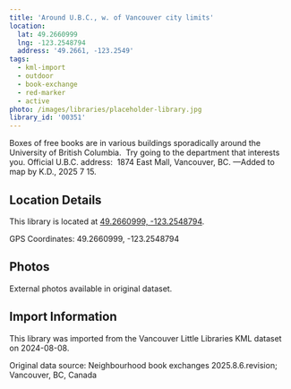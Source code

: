 ```yaml
---
title: 'Around U.B.C., w. of Vancouver city limits'
location:
  lat: 49.2660999
  lng: -123.2548794
  address: '49.2661, -123.2549'
tags:
  - kml-import
  - outdoor
  - book-exchange
  - red-marker
  - active
photo: /images/libraries/placeholder-library.jpg
library_id: '00351'
---
```

Boxes of free books are in various buildings sporadically around the University of British Columbia.  Try going to the department that interests you.
Official U.B.C. address: 
1874 East Mall, Vancouver, BC.
—Added to map by K.D., 2025 7 15.

## Location Details

This library is located at [49.2660999, -123.2548794](https://www.google.com/maps?q=49.2660999,-123.2548794).

GPS Coordinates: 49.2660999, -123.2548794

## Photos

External photos available in original dataset.

## Import Information

This library was imported from the Vancouver Little Libraries KML dataset on 2024-08-08.

Original data source: Neighbourhood book exchanges 2025.8.6.revision; Vancouver, BC, Canada
